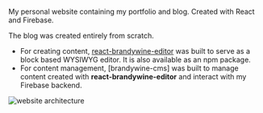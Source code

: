 My personal website containing my portfolio and blog. Created with React and Firebase.

The blog was created entirely from scratch.

* For creating content, [react-brandywine-editor](https://github.com/alec-ng/react-brandywine-editor) was built to serve as a block based WYSIWYG editor. It is also available as an npm package.
* For content management, [brandywine-cms] was built to manage content created with __react-brandywine-editor__ and interact with my Firebase backend.

![website architecture](https://i.imgur.com/qaBpgWl.png "Website Architecture")